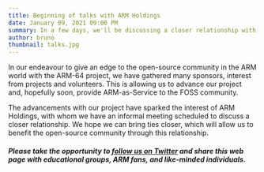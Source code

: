 ```yaml
---
title: Beginning of talks with ARM Holdings
date: January 09, 2021 09:00 PM
summary: In a few days, we'll be discussing a closer relationship with ARM Holdings
author: bruno
thumbnail: talks.jpg
---
```


In our endeavour to give an edge to the open-source community in the ARM world with the ARM-64 project, we have gathered many sponsors, interest from projects and volunteers. This is allowing us to advance our project and, hopefully soon, provide ARM-as-Service to the FOSS community.

The advancements with our project have sparked the interest of ARM Holdings, with whom we have an informal meeting scheduled to discuss a closer relationship. We hope we can bring ties closer, which will allow us to benefit the open-source community through this relationship.

##### Please take the opportunity to [follow us on Twitter](https://twitter.com/fosshostorg) and share this web page with educational groups, ARM fans, and like-minded individuals.

